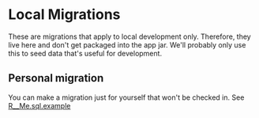 Local Migrations
================

These are migrations that apply to local development only.
Therefore, they live here and don't get packaged into the app jar.
We'll probably only use this to seed data that's useful for development.

## Personal migration

You can make a migration just for yourself that won't be checked in.
See [R__Me.sql.example](R__Me.sql.example)
